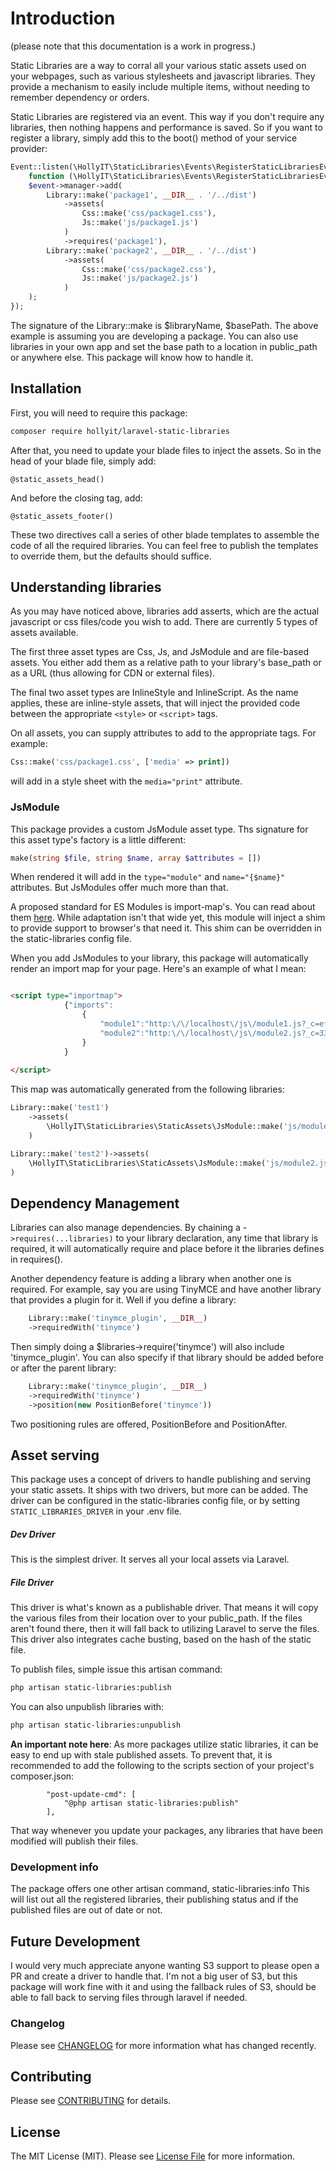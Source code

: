 # Introduction

(please note that this documentation is a work in progress.)

Static Libraries are a way to corral all your various static assets used on your webpages, such as various stylesheets
and javascript libraries. They provide a mechanism to easily include multiple items, without needing to remember
dependency or orders.

Static Libraries are registered via an event. This way if you don't require any libraries, then nothing happens and
performance is saved. So if you want to register a library, simply add this to the boot() method of your service
provider:

```php
Event::listen(\HollyIT\StaticLibraries\Events\RegisterStaticLibrariesEvent::class,
    function (\HollyIT\StaticLibraries\Events\RegisterStaticLibrariesEvent $event) {
    $event->manager->add(
        Library::make('package1', __DIR__ . '/../dist')
            ->assets(
                Css::make('css/package1.css'),
                Js::make('js/package1.js')
            )
            ->requires('package1'),
        Library::make('package2', __DIR__ . '/../dist')
            ->assets(
                Css::make('css/package2.css'),
                Js::make('js/package2.js')
            )
    );
});
```

The signature of the Library::make is $libraryName, $basePath. The above example is assuming you are developing a
package. You can also use libraries in your own app and set the base path to a location in public_path or anywhere else.
This package will know how to handle it.

## Installation

First, you will need to require this package:

```bash
composer require hollyit/laravel-static-libraries
```

After that, you need to update your blade files to inject the assets. So in the head of your blade file, simply add:

`@static_assets_head()`

And before the closing </body> tag, add:

`@static_assets_footer()`

These two directives call a series of other blade templates to assemble the code of all the required libraries. You can
feel free to publish the templates to override them, but the defaults should suffice.

## Understanding libraries

As you may have noticed above, libraries add asserts, which are the actual javascript or css files/code you wish to add.
There are currently 5 types of assets available.

The first three asset types are Css, Js, and JsModule and are file-based assets. You either add them as a relative path
to your library's base_path or as a URL (thus allowing for CDN or external files).

The final two asset types are InlineStyle and InlineScript. As the name applies, these are inline-style assets, that
will inject the provided code between the appropriate `<style>` or `<script>` tags.

On all assets, you can supply attributes to add to the appropriate tags. For example:

```php
Css::make('css/package1.css', ['media' => print])
```

will add in a style sheet with the `media="print"` attribute.

### JsModule

This package provides a custom JsModule asset type. Ths signature for this asset type's factory is a little different:

```php
make(string $file, string $name, array $attributes = [])
```

When rendered it will add in the `type="module"` and `name="{$name}"` attributes. But JsModules offer much more than
that.

A proposed standard for ES Modules is import-map's. You can read about them [here](https://wicg.github.io/import-maps/).
While adaptation isn't that wide yet, this module will inject a shim to provide support to browser's that need it. This
shim can be overridden in the static-libraries config file.

When you add JsModules to your library, this package will automatically render an import map for your page. Here's an
example of what I mean:

```html

<script type="importmap">
            {"imports":
                {
                    "module1":"http:\/\/localhost\/js\/module1.js?_c=efb6379fdf66",
                    "module2":"http:\/\/localhost\/js\/module2.js?_c=338cbc12e51d"
                }
            }
        
</script>
```

This map was automatically generated from the following libraries:

```php
Library::make('test1')
    ->assets(
        \HollyIT\StaticLibraries\StaticAssets\JsModule::make('js/module1.js', 'module1')
    )

Library::make('test2')->assets(
    \HollyIT\StaticLibraries\StaticAssets\JsModule::make('js/module2.js', 'module2')
)
```

## Dependency Management

Libraries can also manage dependencies. By chaining a -`>requires(...libraries)` to your library declaration, any time that library is required, it will automatically require and place before it the libraries defines in requires().

Another dependency feature is adding a library when another one is required. For example, say you are using TinyMCE and have another library that provides a plugin for it. Well if you define a library:

```php
    Library::make('tinymce_plugin', __DIR__)
    ->requiredWith('tinymce')
```
Then simply doing a $libraries->require('tinymce') will also include 'tinymce_plugin'. You can also specify if that library should be added before or after the parent library:

```php
    Library::make('tinymce_plugin', __DIR__)
    ->requiredWith('tinymce')
    ->position(new PositionBefore('tinymce'))
```

Two positioning rules are offered, PositionBefore and PositionAfter.

## Asset serving

This package uses a concept of drivers to handle publishing and serving your static assets. It ships with two drivers, but more can be added. The driver can be configured in the static-libraries config file, or by setting `STATIC_LIBRARIES_DRIVER` in your .env file.

##### Dev Driver

This is the simplest driver. It serves all your local assets via Laravel.

##### File Driver

This driver is what's known as a publishable driver. That means it will copy the various files from their location over to your public_path. If the files aren't found there, then it will fall back to utilizing Laravel to serve the files. This driver also integrates cache busting, based on the hash of the static file.

To publish files, simple issue this artisan command:

```bash
php artisan static-libraries:publish
```

You can also unpublish libraries with:

```bash
php artisan static-libraries:unpublish
```

**An important note here**: As more packages utilize static libraries, it can be easy to end up with stale published assets. To prevent that, it is recommended to add the following to the scripts section of your project's composer.json:

```
        "post-update-cmd": [
            "@php artisan static-libraries:publish"
        ],
```

That way whenever you update your packages, any libraries that have been modified will publish their files.

### Development info

The package offers one other artisan command, static-libraries:info This will list out all the registered libraries, their publishing status and if the published files are out of date or not.

## Future Development

I would very much appreciate anyone wanting S3 support to please open a PR and create a driver to handle that. I'm not a big user of S3, but this package will work fine with it and using the fallback rules of S3, should be able to fall back to serving files through laravel if needed.

### Changelog

Please see [CHANGELOG](CHANGELOG.md) for more information what has changed recently.

## Contributing

Please see [CONTRIBUTING](.github/CONTRIBUTING.md) for details.


## License

The MIT License (MIT). Please see [License File](LICENSE.md) for more information.









